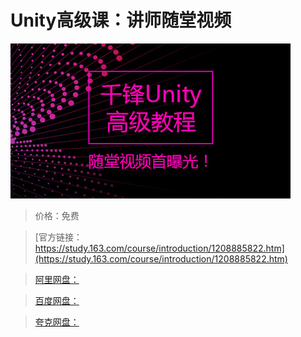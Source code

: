 # Unity高级课：讲师随堂视频

![img](../../../assets/study163/free/ca52436287aa43a7bdaa132b73ec6178.jpg)

> 价格：免费

> [官方链接：https://study.163.com/course/introduction/1208885822.htm](https://study.163.com/course/introduction/1208885822.htm)

> [阿里网盘：]()

> [百度网盘：]()

> [夸克网盘：]()
